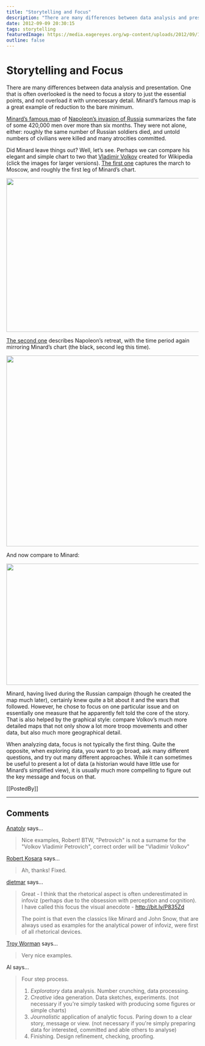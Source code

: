 ```yaml
---
title: "Storytelling and Focus"
description: "There are many differences between data analysis and presentation. One that is often overlooked is the need to focus a story to just the essential points, and not overload it with unnecessary detail. Minard’s famous map is a great example of reduction to the bare minimum."
date: 2012-09-09 20:30:15
tags: storytelling
featuredImage: https://media.eagereyes.org/wp-content/uploads/2012/09/1000px-Patriotic_War_of_1812_ENG_map1.svg_.png
outline: false
---
```


# Storytelling and Focus

There are many differences between data analysis and presentation. One that is often overlooked is the need to focus a story to just the essential points, and not overload it with unnecessary detail. Minard’s famous map is a great example of reduction to the bare minimum.

<a href="/journalism/storytelling-minard-vs-nightingale">Minard’s famous map</a> of <a href="http://en.wikipedia.org/wiki/French_invasion_of_Russia">Napoleon’s invasion of Russia</a> summarizes the fate of some 420,000 men over more than six months. They were not alone, either: roughly the same number of Russian soldiers died, and untold numbers of civilians were killed and many atrocities committed.

Did Minard leave things out? Well, let’s see. Perhaps we can compare his elegant and simple chart to two that <a href="http://commons.wikimedia.org/wiki/User:Vladlen666">Vladimir </a><a href="http://commons.wikimedia.org/wiki/User:Vladlen666">Volkov</a> created for Wikipedia (click the images for larger versions). <a href="http://en.wikipedia.org/wiki/File:Patriotic_War_of_1812_ENG_map1.svg">The first one</a> captures the march to Moscow, and roughly the first leg of Minard’s chart.

<p align="center"><img title="Volkov Vladimir Petrovich, The Patriotic War of 1812, Part 1" src="https://media.eagereyes.org/wp-content/uploads/2012/09/1000px-Patriotic_War_of_1812_ENG_map1.svg_.png" alt="" width="600" height="403" /></p>

<a href="http://en.wikipedia.org/wiki/File:Patriotic_War_of_1812_ENG_map2.svg">The second one</a> describes Napoleon’s retreat, with the time period again mirroring Minard’s chart (the black, second leg this time).

<p align="center"><img title="Volkov Vladimir Petrovich, The Patriotic War of 1812, Part 1" src="https://media.eagereyes.org/wp-content/uploads/2012/09/1000px-Patriotic_War_of_1812_ENG_map2.svg_.png" width="600" height="500" alt="" /></p>

And now compare to Minard:

<p align="center"><img title="Minard, Napoleon's March to Moscow" src="https://media.eagereyes.org/wp-content/uploads/2012/08/Minard-Napoleon-Scan.png" width="668" height="318" alt="" /></p>

Minard, having lived during the Russian campaign (though he created the map much later), certainly knew quite a bit about it and the wars that followed. However, he chose to focus on one particular issue and on essentially one measure that he apparently felt told the core of the story. That is also helped by the graphical style: compare Volkov’s much more detailed maps that not only show a lot more troop movements and other data, but also much more geographical detail.

When analyzing data, focus is not typically the first thing. Quite the opposite, when exploring data, you want to go broad, ask many different questions, and try out many different approaches. While it can sometimes be useful to present a lot of data (a historian would have little use for Minard’s simplified view), it is usually much more compelling to figure out the key message and focus on that.

[[PostedBy]]

<aside class="comments">

---
## Comments

<a href="http://texty.org.ua" rel="nofollow noopener" target="_blank">Anatoly</a> says…
>	Nice examples, Robert! BTW, "Petrovich" is not a surname for the "Volkov Vladimir Petrovich", correct order will be "Vladimir Volkov"

<a href="/about" rel="nofollow noopener" target="_blank">Robert Kosara</a> says…
>	Ah, thanks! Fixed.

<a href="http://offenhuber.net" rel="nofollow noopener" target="_blank">dietmar</a> says…
>	Great - I think that the rhetorical aspect is often underestimated in infoviz (perhaps due to the obsession with perception and cognition). I have called this focus the visual anecdote - http://bit.ly/P835Zd
>	
>	The point is that even the classics like Minard and John Snow, that are always used as examples for the analytical power of infoviz, were first of all rhetorical devices.

<a href="http://troyworman.com" rel="nofollow noopener" target="_blank">Troy Worman</a> says…
>	Very nice examples.

Al says…
>	Four step process.
>	
>	1. <i>Exploratory</i> data analysis. Number crunching, data processing.
>	2. <i>Creative</i> idea generation. Data sketches, experiments. (not necessary if you're simply tasked with producing some figures or simple charts)
>	3. <i>Journalistic</i> application of analytic focus. Paring down to a clear story, message or view. (not necessary if you're simply preparing data for interested, committed and able others to analyse)
>	4. Finishing. Design refinement, checking, proofing.

</aside>

